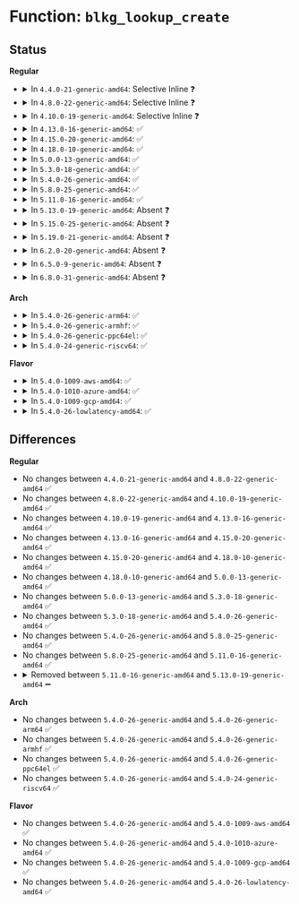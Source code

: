 # Function: <code>blkg_lookup_create</code>

## Status
<b>Regular</b>
<ul>
<li>
<details>
<summary>In <code>4.4.0-21-generic-amd64</code>: Selective Inline ❓</summary>

```c
struct blkcg_gq * blkg_lookup_create(struct blkcg * blkcg, struct request_queue * q)
```

```json
{
  "name": "blkg_lookup_create",
  "collision_type": "Unique Global",
  "inline_type": "Selective",
  "funcs": [
    {
      "addr": 18446744071582879248,
      "name": "blkg_lookup_create",
      "external": true,
      "loc": "block/blk-cgroup.c:270",
      "file": "block/blk-cgroup.c",
      "inline": "not declared, inlined",
      "caller_inline": [],
      "caller_func": [
        "block/blk-core.c:generic_make_request_checks",
        "block/blk-cgroup.c:blkg_conf_prep"
      ]
    }
  ],
  "symbols": [
    {
      "addr": 18446744071582879248,
      "name": "blkg_lookup_create",
      "section": ".text",
      "bind": "STB_GLOBAL",
      "size": 312
    }
  ]
}
```
</details>
</li>
<li>
<details>
<summary>In <code>4.8.0-22-generic-amd64</code>: Selective Inline ❓</summary>

```c
struct blkcg_gq * blkg_lookup_create(struct blkcg * blkcg, struct request_queue * q)
```

```json
{
  "name": "blkg_lookup_create",
  "collision_type": "Unique Global",
  "inline_type": "Selective",
  "funcs": [
    {
      "addr": 18446744071583165312,
      "name": "blkg_lookup_create",
      "external": true,
      "loc": "block/blk-cgroup.c:270",
      "file": "block/blk-cgroup.c",
      "inline": "not declared, inlined",
      "caller_inline": [],
      "caller_func": [
        "block/blk-core.c:generic_make_request_checks",
        "block/blk-cgroup.c:blkg_conf_prep"
      ]
    }
  ],
  "symbols": [
    {
      "addr": 18446744071583165312,
      "name": "blkg_lookup_create",
      "section": ".text",
      "bind": "STB_GLOBAL",
      "size": 303
    }
  ]
}
```
</details>
</li>
<li>
<details>
<summary>In <code>4.10.0-19-generic-amd64</code>: Selective Inline ❓</summary>

```c
struct blkcg_gq * blkg_lookup_create(struct blkcg * blkcg, struct request_queue * q)
```

```json
{
  "name": "blkg_lookup_create",
  "collision_type": "Unique Global",
  "inline_type": "Selective",
  "funcs": [
    {
      "addr": 18446744071583277376,
      "name": "blkg_lookup_create",
      "external": true,
      "loc": "block/blk-cgroup.c:271",
      "file": "block/blk-cgroup.c",
      "inline": "not declared, inlined",
      "caller_inline": [],
      "caller_func": [
        "block/blk-core.c:generic_make_request_checks",
        "block/blk-cgroup.c:blkg_conf_prep"
      ]
    }
  ],
  "symbols": [
    {
      "addr": 18446744071583277376,
      "name": "blkg_lookup_create",
      "section": ".text",
      "bind": "STB_GLOBAL",
      "size": 303
    }
  ]
}
```
</details>
</li>
<li>
<details>
<summary>In <code>4.13.0-16-generic-amd64</code>: ✅</summary>

```c
struct blkcg_gq * blkg_lookup_create(struct blkcg * blkcg, struct request_queue * q)
```

```json
{
  "name": "blkg_lookup_create",
  "collision_type": "Unique Global",
  "inline_type": "No",
  "funcs": [
    {
      "addr": 18446744071583333296,
      "name": "blkg_lookup_create",
      "external": true,
      "loc": "block/blk-cgroup.c:272",
      "file": "block/blk-cgroup.c",
      "inline": "seen, unknown",
      "caller_inline": [],
      "caller_func": [
        "block/blk-core.c:generic_make_request_checks"
      ]
    }
  ],
  "symbols": [
    {
      "addr": 18446744071583333296,
      "name": "blkg_lookup_create",
      "section": ".text",
      "bind": "STB_GLOBAL",
      "size": 309
    }
  ]
}
```
</details>
</li>
<li>
<details>
<summary>In <code>4.15.0-20-generic-amd64</code>: ✅</summary>

```c
struct blkcg_gq * blkg_lookup_create(struct blkcg * blkcg, struct request_queue * q)
```

```json
{
  "name": "blkg_lookup_create",
  "collision_type": "Unique Global",
  "inline_type": "No",
  "funcs": [
    {
      "addr": 18446744071583516592,
      "name": "blkg_lookup_create",
      "external": true,
      "loc": "block/blk-cgroup.c:272",
      "file": "block/blk-cgroup.c",
      "inline": "seen, unknown",
      "caller_inline": [],
      "caller_func": [
        "block/blk-core.c:generic_make_request_checks"
      ]
    }
  ],
  "symbols": [
    {
      "addr": 18446744071583516592,
      "name": "blkg_lookup_create",
      "section": ".text",
      "bind": "STB_GLOBAL",
      "size": 309
    }
  ]
}
```
</details>
</li>
<li>
<details>
<summary>In <code>4.18.0-10-generic-amd64</code>: ✅</summary>

```c
struct blkcg_gq * blkg_lookup_create(struct blkcg * blkcg, struct request_queue * q)
```

```json
{
  "name": "blkg_lookup_create",
  "collision_type": "Unique Global",
  "inline_type": "No",
  "funcs": [
    {
      "addr": 18446744071583731024,
      "name": "blkg_lookup_create",
      "external": true,
      "loc": "block/blk-cgroup.c:272",
      "file": "block/blk-cgroup.c",
      "inline": "seen, unknown",
      "caller_inline": [],
      "caller_func": [
        "block/blk-core.c:generic_make_request_checks"
      ]
    }
  ],
  "symbols": [
    {
      "addr": 18446744071583731024,
      "name": "blkg_lookup_create",
      "section": ".text",
      "bind": "STB_GLOBAL",
      "size": 274
    }
  ]
}
```
</details>
</li>
<li>
<details>
<summary>In <code>5.0.0-13-generic-amd64</code>: ✅</summary>

```c
struct blkcg_gq * blkg_lookup_create(struct blkcg * blkcg, struct request_queue * q)
```

```json
{
  "name": "blkg_lookup_create",
  "collision_type": "Unique Global",
  "inline_type": "No",
  "funcs": [
    {
      "addr": 18446744071583837040,
      "name": "blkg_lookup_create",
      "external": true,
      "loc": "block/blk-cgroup.c:356",
      "file": "block/blk-cgroup.c",
      "inline": "seen, unknown",
      "caller_inline": [],
      "caller_func": [
        "block/bio.c:bio_associate_blkg_from_css"
      ]
    }
  ],
  "symbols": [
    {
      "addr": 18446744071583837040,
      "name": "blkg_lookup_create",
      "section": ".text",
      "bind": "STB_GLOBAL",
      "size": 143
    }
  ]
}
```
</details>
</li>
<li>
<details>
<summary>In <code>5.3.0-18-generic-amd64</code>: ✅</summary>

```c
struct blkcg_gq * blkg_lookup_create(struct blkcg * blkcg, struct request_queue * q)
```

```json
{
  "name": "blkg_lookup_create",
  "collision_type": "Unique Global",
  "inline_type": "No",
  "funcs": [
    {
      "addr": 18446744071584027248,
      "name": "blkg_lookup_create",
      "external": true,
      "loc": "block/blk-cgroup.c:377",
      "file": "block/blk-cgroup.c",
      "inline": "seen, unknown",
      "caller_inline": [],
      "caller_func": [
        "block/bio.c:bio_associate_blkg_from_css"
      ]
    }
  ],
  "symbols": [
    {
      "addr": 18446744071584027248,
      "name": "blkg_lookup_create",
      "section": ".text",
      "bind": "STB_GLOBAL",
      "size": 159
    }
  ]
}
```
</details>
</li>
<li>
<details>
<summary>In <code>5.4.0-26-generic-amd64</code>: ✅</summary>

```c
struct blkcg_gq * blkg_lookup_create(struct blkcg * blkcg, struct request_queue * q)
```

```json
{
  "name": "blkg_lookup_create",
  "collision_type": "Unique Global",
  "inline_type": "No",
  "funcs": [
    {
      "addr": 18446744071584131168,
      "name": "blkg_lookup_create",
      "external": true,
      "loc": "block/blk-cgroup.c:377",
      "file": "block/blk-cgroup.c",
      "inline": "seen, unknown",
      "caller_inline": [],
      "caller_func": [
        "block/bio.c:bio_associate_blkg_from_css"
      ]
    }
  ],
  "symbols": [
    {
      "addr": 18446744071584131168,
      "name": "blkg_lookup_create",
      "section": ".text",
      "bind": "STB_GLOBAL",
      "size": 156
    }
  ]
}
```
</details>
</li>
<li>
<details>
<summary>In <code>5.8.0-25-generic-amd64</code>: ✅</summary>

```c
struct blkcg_gq * blkg_lookup_create(struct blkcg * blkcg, struct request_queue * q)
```

```json
{
  "name": "blkg_lookup_create",
  "collision_type": "Unique Global",
  "inline_type": "No",
  "funcs": [
    {
      "addr": 18446744071584528336,
      "name": "blkg_lookup_create",
      "external": true,
      "loc": "block/blk-cgroup.c:380",
      "file": "block/blk-cgroup.c",
      "inline": "seen, unknown",
      "caller_inline": [],
      "caller_func": [
        "block/bio.c:bio_associate_blkg",
        "block/bio.c:bio_associate_blkg_from_page"
      ]
    }
  ],
  "symbols": [
    {
      "addr": 18446744071584528336,
      "name": "blkg_lookup_create",
      "section": ".text",
      "bind": "STB_GLOBAL",
      "size": 160
    }
  ]
}
```
</details>
</li>
<li>
<details>
<summary>In <code>5.11.0-16-generic-amd64</code>: ✅</summary>

```c
struct blkcg_gq * blkg_lookup_create(struct blkcg * blkcg, struct request_queue * q)
```

```json
{
  "name": "blkg_lookup_create",
  "collision_type": "Unique Static",
  "inline_type": "No",
  "funcs": [
    {
      "addr": 18446744071584637328,
      "name": "blkg_lookup_create",
      "external": false,
      "loc": "block/blk-cgroup.c:325",
      "file": "block/blk-cgroup.c",
      "inline": "seen, unknown",
      "caller_inline": [],
      "caller_func": []
    }
  ],
  "symbols": [
    {
      "addr": 18446744071584637328,
      "name": "blkg_lookup_create",
      "section": ".text",
      "bind": "STB_LOCAL",
      "size": 424
    }
  ]
}
```
</details>
</li>
<li>
<details>
<summary>In <code>5.13.0-19-generic-amd64</code>: Absent ❓</summary>

```json
{
  "name": "blkg_lookup_create",
  "collision_type": "Unique Static",
  "inline_type": "Full",
  "funcs": [
    {
      "addr": 18446744071584664546,
      "name": "blkg_lookup_create",
      "external": false,
      "loc": "block/blk-cgroup.c:323",
      "file": "block/blk-cgroup.c",
      "inline": "not declared, inlined",
      "caller_inline": [],
      "caller_func": []
    }
  ],
  "symbols": []
}
```
</details>
</li>
<li>
<details>
<summary>In <code>5.15.0-25-generic-amd64</code>: Absent ❓</summary>

```json
{
  "name": "blkg_lookup_create",
  "collision_type": "Unique Static",
  "inline_type": "Full",
  "funcs": [
    {
      "addr": 18446744071585080386,
      "name": "blkg_lookup_create",
      "external": false,
      "loc": "block/blk-cgroup.c:326",
      "file": "block/blk-cgroup.c",
      "inline": "not declared, inlined",
      "caller_inline": [],
      "caller_func": []
    }
  ],
  "symbols": []
}
```
</details>
</li>
<li>
<details>
<summary>In <code>5.19.0-21-generic-amd64</code>: Absent ❓</summary>

```json
{
  "name": "blkg_lookup_create",
  "collision_type": "Unique Static",
  "inline_type": "Full",
  "funcs": [
    {
      "addr": 18446744071585807367,
      "name": "blkg_lookup_create",
      "external": false,
      "loc": "block/blk-cgroup.c:387",
      "file": "block/blk-cgroup.c",
      "inline": "not declared, inlined",
      "caller_inline": [],
      "caller_func": []
    }
  ],
  "symbols": []
}
```
</details>
</li>
<li>
<details>
<summary>In <code>6.2.0-20-generic-amd64</code>: Absent ❓</summary>

```json
{
  "name": "blkg_lookup_create",
  "collision_type": "Unique Static",
  "inline_type": "Full",
  "funcs": [
    {
      "addr": 18446744071586588983,
      "name": "blkg_lookup_create",
      "external": false,
      "loc": "block/blk-cgroup.c:396",
      "file": "block/blk-cgroup.c",
      "inline": "not declared, inlined",
      "caller_inline": [],
      "caller_func": []
    }
  ],
  "symbols": []
}
```
</details>
</li>
<li>
<details>
<summary>In <code>6.5.0-9-generic-amd64</code>: Absent ❓</summary>

```json
{
  "name": "blkg_lookup_create",
  "collision_type": "Unique Static",
  "inline_type": "Full",
  "funcs": [
    {
      "addr": 18446744071586846196,
      "name": "blkg_lookup_create",
      "external": false,
      "loc": "block/blk-cgroup.c:471",
      "file": "block/blk-cgroup.c",
      "inline": "not declared, inlined",
      "caller_inline": [],
      "caller_func": []
    }
  ],
  "symbols": []
}
```
</details>
</li>
<li>
<details>
<summary>In <code>6.8.0-31-generic-amd64</code>: Absent ❓</summary>

```json
{
  "name": "blkg_lookup_create",
  "collision_type": "Unique Static",
  "inline_type": "Full",
  "funcs": [
    {
      "addr": 18446744071587123524,
      "name": "blkg_lookup_create",
      "external": false,
      "loc": "block/blk-cgroup.c:471",
      "file": "block/blk-cgroup.c",
      "inline": "not declared, inlined",
      "caller_inline": [],
      "caller_func": []
    }
  ],
  "symbols": []
}
```
</details>
</li>
</ul>
<b>Arch</b>
<ul>
<li>
<details>
<summary>In <code>5.4.0-26-generic-arm64</code>: ✅</summary>

```c
struct blkcg_gq * blkg_lookup_create(struct blkcg * blkcg, struct request_queue * q)
```

```json
{
  "name": "blkg_lookup_create",
  "collision_type": "Unique Global",
  "inline_type": "No",
  "funcs": [
    {
      "addr": 18446603336495980024,
      "name": "blkg_lookup_create",
      "external": true,
      "loc": "block/blk-cgroup.c:377",
      "file": "block/blk-cgroup.c",
      "inline": "seen, unknown",
      "caller_inline": [],
      "caller_func": [
        "block/bio.c:bio_associate_blkg_from_css"
      ]
    }
  ],
  "symbols": [
    {
      "addr": 18446603336495980024,
      "name": "blkg_lookup_create",
      "section": ".text",
      "bind": "STB_GLOBAL",
      "size": 260
    }
  ]
}
```
</details>
</li>
<li>
<details>
<summary>In <code>5.4.0-26-generic-armhf</code>: ✅</summary>

```c
struct blkcg_gq * blkg_lookup_create(struct blkcg * blkcg, struct request_queue * q)
```

```json
{
  "name": "blkg_lookup_create",
  "collision_type": "Unique Global",
  "inline_type": "No",
  "funcs": [
    {
      "addr": 3229321428,
      "name": "blkg_lookup_create",
      "external": true,
      "loc": "block/blk-cgroup.c:377",
      "file": "block/blk-cgroup.c",
      "inline": "seen, unknown",
      "caller_inline": [],
      "caller_func": [
        "block/bio.c:bio_associate_blkg_from_css"
      ]
    }
  ],
  "symbols": [
    {
      "addr": 3229321428,
      "name": "blkg_lookup_create",
      "section": ".text",
      "bind": "STB_GLOBAL",
      "size": 160
    }
  ]
}
```
</details>
</li>
<li>
<details>
<summary>In <code>5.4.0-26-generic-ppc64el</code>: ✅</summary>

```c
struct blkcg_gq * blkg_lookup_create(struct blkcg * blkcg, struct request_queue * q)
```

```json
{
  "name": "blkg_lookup_create",
  "collision_type": "Unique Global",
  "inline_type": "No",
  "funcs": [
    {
      "addr": 13835058055290204416,
      "name": "blkg_lookup_create",
      "external": true,
      "loc": "block/blk-cgroup.c:377",
      "file": "block/blk-cgroup.c",
      "inline": "seen, unknown",
      "caller_inline": [],
      "caller_func": [
        "block/bio.c:bio_associate_blkg_from_css"
      ]
    }
  ],
  "symbols": [
    {
      "addr": 13835058055290204416,
      "name": "blkg_lookup_create",
      "section": ".text",
      "bind": "STB_GLOBAL",
      "size": 276
    }
  ]
}
```
</details>
</li>
<li>
<details>
<summary>In <code>5.4.0-24-generic-riscv64</code>: ✅</summary>

```c
struct blkcg_gq * blkg_lookup_create(struct blkcg * blkcg, struct request_queue * q)
```

```json
{
  "name": "blkg_lookup_create",
  "collision_type": "Unique Global",
  "inline_type": "No",
  "funcs": [
    {
      "addr": 18446743936275080368,
      "name": "blkg_lookup_create",
      "external": true,
      "loc": "block/blk-cgroup.c:377",
      "file": "block/blk-cgroup.c",
      "inline": "seen, unknown",
      "caller_inline": [],
      "caller_func": [
        "block/bio.c:bio_associate_blkg_from_css"
      ]
    }
  ],
  "symbols": [
    {
      "addr": 18446743936275080368,
      "name": "blkg_lookup_create",
      "section": ".text",
      "bind": "STB_GLOBAL",
      "size": 142
    }
  ]
}
```
</details>
</li>
</ul>
<b>Flavor</b>
<ul>
<li>
<details>
<summary>In <code>5.4.0-1009-aws-amd64</code>: ✅</summary>

```c
struct blkcg_gq * blkg_lookup_create(struct blkcg * blkcg, struct request_queue * q)
```

```json
{
  "name": "blkg_lookup_create",
  "collision_type": "Unique Global",
  "inline_type": "No",
  "funcs": [
    {
      "addr": 18446744071584099904,
      "name": "blkg_lookup_create",
      "external": true,
      "loc": "block/blk-cgroup.c:377",
      "file": "block/blk-cgroup.c",
      "inline": "seen, unknown",
      "caller_inline": [],
      "caller_func": [
        "block/bio.c:bio_associate_blkg_from_css"
      ]
    }
  ],
  "symbols": [
    {
      "addr": 18446744071584099904,
      "name": "blkg_lookup_create",
      "section": ".text",
      "bind": "STB_GLOBAL",
      "size": 156
    }
  ]
}
```
</details>
</li>
<li>
<details>
<summary>In <code>5.4.0-1010-azure-amd64</code>: ✅</summary>

```c
struct blkcg_gq * blkg_lookup_create(struct blkcg * blkcg, struct request_queue * q)
```

```json
{
  "name": "blkg_lookup_create",
  "collision_type": "Unique Global",
  "inline_type": "No",
  "funcs": [
    {
      "addr": 18446744071584035616,
      "name": "blkg_lookup_create",
      "external": true,
      "loc": "block/blk-cgroup.c:377",
      "file": "block/blk-cgroup.c",
      "inline": "seen, unknown",
      "caller_inline": [],
      "caller_func": [
        "block/bio.c:bio_associate_blkg_from_css"
      ]
    }
  ],
  "symbols": [
    {
      "addr": 18446744071584035616,
      "name": "blkg_lookup_create",
      "section": ".text",
      "bind": "STB_GLOBAL",
      "size": 156
    }
  ]
}
```
</details>
</li>
<li>
<details>
<summary>In <code>5.4.0-1009-gcp-amd64</code>: ✅</summary>

```c
struct blkcg_gq * blkg_lookup_create(struct blkcg * blkcg, struct request_queue * q)
```

```json
{
  "name": "blkg_lookup_create",
  "collision_type": "Unique Global",
  "inline_type": "No",
  "funcs": [
    {
      "addr": 18446744071584083664,
      "name": "blkg_lookup_create",
      "external": true,
      "loc": "block/blk-cgroup.c:377",
      "file": "block/blk-cgroup.c",
      "inline": "seen, unknown",
      "caller_inline": [],
      "caller_func": [
        "block/bio.c:bio_associate_blkg_from_css"
      ]
    }
  ],
  "symbols": [
    {
      "addr": 18446744071584083664,
      "name": "blkg_lookup_create",
      "section": ".text",
      "bind": "STB_GLOBAL",
      "size": 156
    }
  ]
}
```
</details>
</li>
<li>
<details>
<summary>In <code>5.4.0-26-lowlatency-amd64</code>: ✅</summary>

```c
struct blkcg_gq * blkg_lookup_create(struct blkcg * blkcg, struct request_queue * q)
```

```json
{
  "name": "blkg_lookup_create",
  "collision_type": "Unique Global",
  "inline_type": "No",
  "funcs": [
    {
      "addr": 18446744071584186448,
      "name": "blkg_lookup_create",
      "external": true,
      "loc": "block/blk-cgroup.c:377",
      "file": "block/blk-cgroup.c",
      "inline": "seen, unknown",
      "caller_inline": [],
      "caller_func": [
        "block/bio.c:bio_associate_blkg_from_css"
      ]
    }
  ],
  "symbols": [
    {
      "addr": 18446744071584186448,
      "name": "blkg_lookup_create",
      "section": ".text",
      "bind": "STB_GLOBAL",
      "size": 156
    }
  ]
}
```
</details>
</li>
</ul>

## Differences
<b>Regular</b>
<ul>
<li>
No changes between <code>4.4.0-21-generic-amd64</code> and <code>4.8.0-22-generic-amd64</code> ✅
</li>
<li>
No changes between <code>4.8.0-22-generic-amd64</code> and <code>4.10.0-19-generic-amd64</code> ✅
</li>
<li>
No changes between <code>4.10.0-19-generic-amd64</code> and <code>4.13.0-16-generic-amd64</code> ✅
</li>
<li>
No changes between <code>4.13.0-16-generic-amd64</code> and <code>4.15.0-20-generic-amd64</code> ✅
</li>
<li>
No changes between <code>4.15.0-20-generic-amd64</code> and <code>4.18.0-10-generic-amd64</code> ✅
</li>
<li>
No changes between <code>4.18.0-10-generic-amd64</code> and <code>5.0.0-13-generic-amd64</code> ✅
</li>
<li>
No changes between <code>5.0.0-13-generic-amd64</code> and <code>5.3.0-18-generic-amd64</code> ✅
</li>
<li>
No changes between <code>5.3.0-18-generic-amd64</code> and <code>5.4.0-26-generic-amd64</code> ✅
</li>
<li>
No changes between <code>5.4.0-26-generic-amd64</code> and <code>5.8.0-25-generic-amd64</code> ✅
</li>
<li>
No changes between <code>5.8.0-25-generic-amd64</code> and <code>5.11.0-16-generic-amd64</code> ✅
</li>
<li>
<details>
<summary>Removed between <code>5.11.0-16-generic-amd64</code> and <code>5.13.0-19-generic-amd64</code> ➖</summary>

```c
struct blkcg_gq * blkg_lookup_create(struct blkcg * blkcg, struct request_queue * q)
```
</details>
</li>
</ul>
<b>Arch</b>
<ul>
<li>
No changes between <code>5.4.0-26-generic-amd64</code> and <code>5.4.0-26-generic-arm64</code> ✅
</li>
<li>
No changes between <code>5.4.0-26-generic-amd64</code> and <code>5.4.0-26-generic-armhf</code> ✅
</li>
<li>
No changes between <code>5.4.0-26-generic-amd64</code> and <code>5.4.0-26-generic-ppc64el</code> ✅
</li>
<li>
No changes between <code>5.4.0-26-generic-amd64</code> and <code>5.4.0-24-generic-riscv64</code> ✅
</li>
</ul>
<b>Flavor</b>
<ul>
<li>
No changes between <code>5.4.0-26-generic-amd64</code> and <code>5.4.0-1009-aws-amd64</code> ✅
</li>
<li>
No changes between <code>5.4.0-26-generic-amd64</code> and <code>5.4.0-1010-azure-amd64</code> ✅
</li>
<li>
No changes between <code>5.4.0-26-generic-amd64</code> and <code>5.4.0-1009-gcp-amd64</code> ✅
</li>
<li>
No changes between <code>5.4.0-26-generic-amd64</code> and <code>5.4.0-26-lowlatency-amd64</code> ✅
</li>
</ul>
